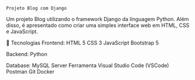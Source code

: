                                                                                  Projeto Blog com Django
Um projeto Blog utilizando o framework Django da linguagem Python. Além disso, é apresentado como criar uma simples interface web em HTML, CSS e JavaScript.

🚀 Tecnologias Frontend: HTML 5 CSS 3 JavaScript Bootstrap 5

Backend: Python

Database: MySQL Server Ferramenta Visual Studio Code (VSCode) Postman Git Docker
